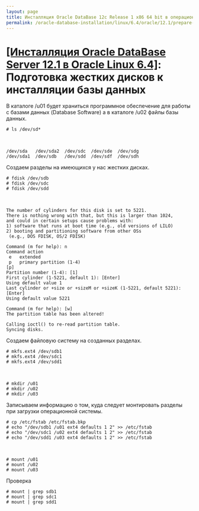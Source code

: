 ```yaml
---
layout: page
title: Инсталляция Oracle DataBase 12c Release 1 x86 64 bit в операционной системе Oracle Linux 6.4 x86_64
permalink: /oracle-database-installation/linux/6.4/oracle/12.1/prepare-hdd-to-install-oracle/
---
```


# <a href="/oracle-database-installation/linux/6.4/oracle/12.1/">[Инсталляция Oracle DataBase Server 12.1 в Oracle Linux 6.4]</a>: Подготовка жестких дисков к инсталляции базы данных



В каталоге /u01 будет храниться программное обеспечение для работы с базами данных (Database Software) а в каталоге /u02 файлы базы данных.


	# ls /dev/sd*

<br/>


	/dev/sda   /dev/sda2  /dev/sdc  /dev/sde  /dev/sdg
	/dev/sda1  /dev/sdb   /dev/sdd  /dev/sdf  /dev/sdh



Создаем разделы на имеющихся у нас жестких дисках.


	# fdisk /dev/sdb
	# fdisk /dev/sdc
	# fdisk /dev/sdd


<br/>

	The number of cylinders for this disk is set to 5221.
	There is nothing wrong with that, but this is larger than 1024,
	and could in certain setups cause problems with:
	1) software that runs at boot time (e.g., old versions of LILO)
	2) booting and partitioning software from other OSs
	 (e.g., DOS FDISK, OS/2 FDISK)

	Command (m for help): n
	Command action
	 e   extended
	 p   primary partition (1-4)
	[p]
	Partition number (1-4): [1]
	First cylinder (1-5221, default 1): [Enter]
	Using default value 1
	Last cylinder or +size or +sizeM or +sizeK (1-5221, default 5221): [Enter]
	Using default value 5221

	Command (m for help): [w]
	The partition table has been altered!

	Calling ioctl() to re-read partition table.
	Syncing disks.


Создаем файловую систему на созданных разделах.


	# mkfs.ext4 /dev/sdb1
	# mkfs.ext4 /dev/sdc1
	# mkfs.ext4 /dev/sdd1

<br/>

	# mkdir /u01
	# mkdir /u02
	# mkdir /u03


Записываем информацию о том, куда следует монтировать разделы при загрузки операционной системы.


	# cp /etc/fstab /etc/fstab.bkp
	# echo "/dev/sdb1 /u01 ext4 defaults 1 2" >> /etc/fstab
	# echo "/dev/sdc1 /u02 ext4 defaults 1 2" >> /etc/fstab
	# echo "/dev/sdd1 /u03 ext4 defaults 1 2" >> /etc/fstab


<br/>

	# mount /u01
	# mount /u02
	# mount /u03


Проверка


	# mount | grep sdb1
	# mount | grep sdc1
	# mount | grep sdd1
